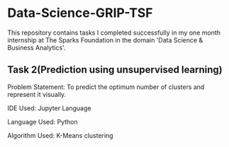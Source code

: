 # Data-Science-GRIP-TSF

This repository contains tasks I completed successfully in my one month internship at The Sparks Foundation in the domain 'Data Science & Business Analytics'.

## Task 2(Prediction using unsupervised learning)
Problem Statement: 
To predict the optimum number of clusters and represent it visually.

IDE Used: Jupyter Language

Language Used: Python

Algorithm Used: K-Means clustering
